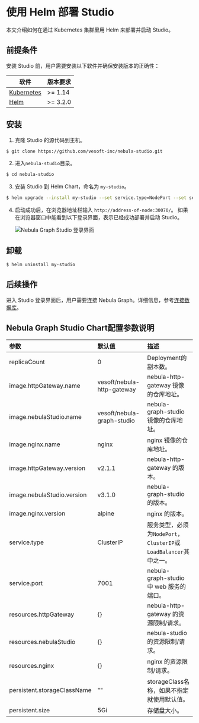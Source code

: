 # 使用 Helm 部署 Studio

本文介绍如何在通过 Kubernetes 集群里用 Helm 来部署并启动 Studio。

## 前提条件

安装 Studio 前，用户需要安装以下软件并确保安装版本的正确性：

| 软件                                                         | 版本要求  |
| ------------------------------------------------------------ | --------- |
| [Kubernetes](https://kubernetes.io)                          | \>= 1.14  |
| [Helm](https://helm.sh)                                      | \>= 3.2.0 |

## 安装

1. 克隆 Studio 的源代码到主机。

  ```bash
  $ git clone https://github.com/vesoft-inc/nebula-studio.git
  ```

2. 进入`nebula-studio`目录。

  ```bash
  $ cd nebula-studio
  ```

3. 安装 Studio 到 Helm Chart，命名为 `my-studio`。

  ```bash
  $ helm upgrade --install my-studio --set service.type=NodePort --set service.port=30070 deployment/helm
  ```

4. 启动成功后，在浏览器地址栏输入 `http://address-of-node:30070/`。
   如果在浏览器窗口中能看到以下登录界面，表示已经成功部署并启动 Studio。

   ![Nebula Graph Studio 登录界面](../figs/st-ug-001-1.png "Nebula Graph Studio 登录界面")

## 卸载

```bash
$ helm uninstall my-studio
```

## 后续操作

进入 Studio 登录界面后，用户需要连接 Nebula Graph。详细信息，参考[连接数据库](st-ug-connect.md)。

## Nebula Graph Studio Chart配置参数说明

| 参数 | 默认值 | 描述 |
|:---|:---|:---|
| replicaCount | 0 | Deployment的副本数。 |
| image.httpGateway.name | vesoft/nebula-http-gateway | nebula-http-gateway 镜像的仓库地址。 |
| image.nebulaStudio.name | vesoft/nebula-graph-studio | nebula-graph-studio 镜像的仓库地址。 |
| image.nginx.name | nginx | nginx 镜像的仓库地址。 |
| image.httpGateway.version | v2.1.1 | nebula-http-gateway 的版本。 |
| image.nebulaStudio.version | v3.1.0 | nebula-graph-studio 的版本。 |
| image.nginx.version | alpine | nginx 的版本。 |
| service.type | ClusterIP | 服务类型，必须为`NodePort`，`ClusterIP`或`LoadBalancer`其中之一。 |
| service.port | 7001 | nebula-graph-studio 中 web 服务的端口。 |
| resources.httpGateway | {} | nebula-http-gateway 的资源限制/请求。 |
| resources.nebulaStudio | {} | nebula-studio的资源限制/请求。 |
| resources.nginx | {} | nginx 的资源限制/请求。 |
| persistent.storageClassName | "" | storageClass名称，如果不指定就使用默认值。 |
| persistent.size | 5Gi | 存储盘大小。 |
